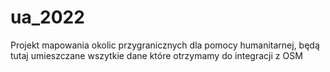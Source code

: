 # ua_2022
Projekt mapowania okolic przygranicznych dla pomocy humanitarnej, będą tutaj umieszczane wszytkie dane które otrzymamy do integracji z OSM

